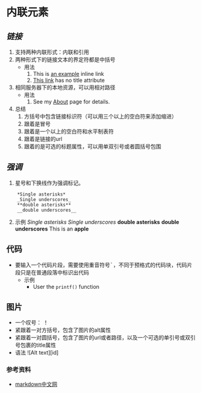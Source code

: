# 内联元素
## *链接*
1. 支持两种内联形式：内联和引用
2. 两种形式下的链接文本的界定符都是中括号
    - 用法
        1. This is [an example](https://markdown-zh.readthedocs.io/en/latest/spanelements/ "markdown中文文档") inline link
        2. [This link](ttps://markdown-zh.readthedocs.io/en/latest/spanelements/) has no title attribute
3. 相同服务器下的本地资源，可以用相对路径
    - 用法
        1. See my [About](/about/) page for details.
4. 总结
    1. 方括号中包含链接标识符（可以用三个以上的空白符来添加缩进）
    2. 跟着是冒号
    3. 跟着是一个以上的空白符和水平制表符
    4. 跟着是链接的url
    5. 跟着的是可选的标题属性，可以用单双引号或者圆括号包围

## *强调*
1. 星号和下换线作为强调标记。
```Text
    *Single asterisks*
    _Single underscores_
    **double asterisks**
    __double underscores__
```
2. 示例
    *Single asterisks*
    _Single underscores_
    **double asterisks**
    __double underscores__
    This is an **apple**
## 代码
- 要输入一个代码片段，需要使用重音符号<kbd>`</kbd>，不同于预格式的代码块，代码片段只是在普通段落中标识出代码
    - 示例
        - User the `printf()` function
## 图片
- 一个叹号： ！
- 紧跟着一对方括号，包含了图片的alt属性
- 紧跟着一对圆括号，包含了图片的url或者路径，以及一个可选的单引号或双引号包裹的title属性
- 语法
    ![Alt text][id]

### 参考资料
- [markdown中文网]("https://markdown-zh.readthedocs.io/en/latest/blockelements/")